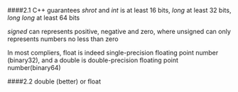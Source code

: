####2.1
C++ guarantees *shrot* and *int* is at least 16 bits, *long* at least 32 bits, *long long* at least 64 bits

*signed* can represents positive, negative and zero, where unsigned can only
represents numbers no less than zero

In most compliers, float is indeed single-precision floating point number
(binary32), and a double is double-precision floating point number(binary64) 

####2.2
double (better) or float



